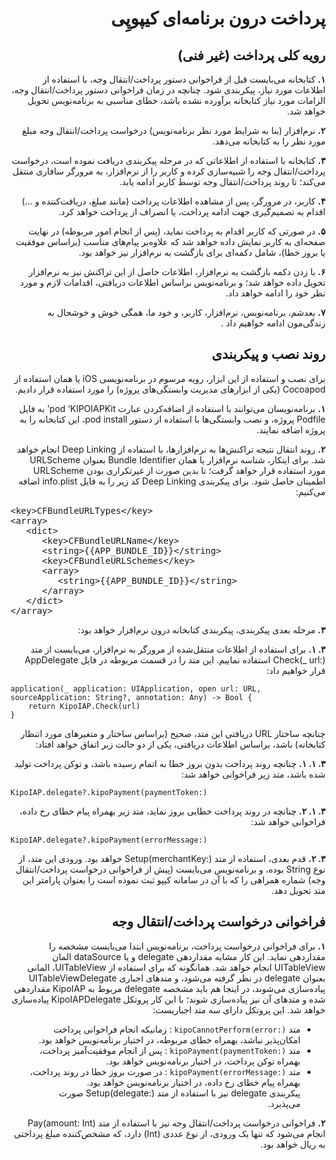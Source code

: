 <h1 dir='rtl'>پرداخت درون برنامه‌ای کیپوپِی</h1>

<h2 dir='rtl'>رویه کلی پرداخت (غیر فنی)</h2>
<p dir='rtl'>
  <b>۱.</b> کتابخانه می‌بایست قبل از فراخوانی دستور پرداخت/انتقال وجه، با استفاده از اطلاعات مورد نیاز، پیکربندی شود. چنانچه در زمان فراخوانی دستور پرداخت/انتقال وجه، الزامات مورد نیاز کتابخانه برآورده نشده باشد، خطای مناسبی به برنامه‌نویس تحویل خواهد شد.
</p>
<p dir='rtl'>
  <b>۲.</b> نرم‌افزار (بنا به شرایط مورد نظر برنامه‌نویس) درخواست پرداخت/انتقال وجه مبلغ مورد نظر را به کتابخانه می‌دهد.
</p>
<p dir='rtl'>
  <b>۳.</b> کتابخانه با استفاده از اطلاعاتی که در مرحله پیکربندی دریافت نموده است، درخواست پرداخت/انتقال وجه را شبیه‌سازی کرده و کاربر را از نرم‌افزار، به مرورگر سافاری منتقل می‌کند؛ تا روند پرداخت/انتقال وجه توسط کاربر ادامه یابد.
</p>
<p dir='rtl'>
  <b>۴.</b> کاربر، در مرورگر، پس از مشاهده اطلاعات پرداخت (مانند مبلغ، دریافت‌کننده و …) اقدام به تصمیم‌گیری جهت ادامه پرداخت، یا انصراف از پرداخت خواهد کرد.
</p>
<p dir='rtl'>
  <b>۵.</b> در صورتی که کاربر اقدام به پرداخت نماید، (پس از انجام امور مربوطه) در نهایت صفحه‌ای به کاربر نمایش داده خواهد شد که علاوه‌بر پیام‌های مناسب (براساس موفقیت یا بروز خطا)، شامل دکمه‌ای برای بازگشت به نرم‌افزار نیز خواهد بود.
</p>
<p dir='rtl'>
  <b>۶.</b> با زدن دکمه بازگشت به نرم‌افزار، اطلاعات حاصل از این تراکنش نیز به نرم‌افزار تحویل داده خواهد شد؛ و برنامه‌نویس براساس اطلاعات دریافتی، اقدامات لازم و مورد نظر خود را ادامه خواهد داد.
</p>
<p dir='rtl'>
  <b>۷.</b> بعدشم، برنامه‌نویس، نرم‌افزار، کاربر، و خود ما، همگی خوش و خوشحال به زندگی‌مون ادامه خواهیم داد
.</p>

<h2 dir='rtl'>روند نصب و پیکربندی</h2>
<p dir='rtl'>
  برای نصب و استفاده از این ابزار، رویه مرسوم در برنامه‌نویسی iOS یا همان استفاده از Cocoapod (یکی از ابزارهای مدیریت وابستگی‌های پروژه) را مورد استفاده قرار دادیم.
</p>
<p dir='rtl'>
  <b>۱.</b> برنامه‌نویسان می‌توانند با استفاده از اضافه‌کردن عبارت pod ‘KIPOIAPKit’ به فایل Podfile پروژه، و نصب وابستگی‌ها با استفاده از دستور pod install، این کتابخانه را به پروژه اضافه نمایند.
</p>
<p dir='rtl'>
  <b>۲.</b> روند انتقال نتیجه تراکنش‌ها به نرم‌افزارها، با استفاده از Deep Linking انجام خواهد شد. برای اینکار، شناسه نرم‌افزار یا همان Bundle Identifier بعنوان URLScheme مورد استفاده قرار خواهد گرفت؛ تا بدین صورت از غیرتکراری بودن URLScheme اطمینان حاصل شود. برای پیکربندی Deep Linking کد زیر را به فایل info.plist اضافه می‌کنیم:
</p>

<pre>
&lt;key&gt;CFBundleURLTypes&lt;/key&gt;
&lt;array&gt;
   &lt;dict&gt;
      &lt;key&gt;CFBundleURLName&lt;/key&gt;
      &lt;string&gt;{{APP_BUNDLE_ID}}&lt;/string&gt;
      &lt;key&gt;CFBundleURLSchemes&lt;/key&gt;
      &lt;array&gt;
         &lt;string&gt;{{APP_BUNDLE_ID}}&lt;/string&gt;
      &lt;/array&gt;
   &lt;/dict&gt;
&lt;/array&gt;
</pre>

<p dir='rtl'>
  <b>۳.</b> مرحله بعدی پیکربندی، پیکربندی کتابخانه درون نرم‌افزار خواهد بود:
</p>
<p dir='rtl'>
  <b>۳. ۱.</b> برای استفاده از اطلاعات منتقل‌شده از مرورگر به نرم‌افزار، می‌بایست از متد Check(_ url:) استفاده نماییم. این متد را در قسمت مربوطه در فایل AppDelegate قرار خواهیم داد:
</p>

<pre><code>application(_ application: UIApplication, open url: URL, sourceApplication: String?, annotation: Any) -&gt; Bool {
    return KipoIAP.Check(url)
}
</code></pre>

<p dir='rtl'>
  چنانچه ساختار URL دریافتی این متد، صحیح (براساس ساختار و متغیرهای مورد اتنظار کتابخانه) باشد، براساس اطلاعات دریافتی، یکی از دو حالت زیر اتفاق خواهد افتاد:
</p>
<p dir='rtl'>
  <b>۳. ۱. ۱.</b> چنانچه روند پرداخت بدون بروز خطا به اتمام رسیده باشد، و توکن پرداخت تولید شده باشد، متد زیر فراخوانی خواهد شد:
</p>

<code>KipoIAP.delegate?.kipoPayment(paymentToken:)</code></p>

<p dir='rtl'>
  <b>۳. ۱. ۲.</b> چنانچه در روند پرداخت خطایی بروز نماید، متد زیر بهمراه پیام خطای رخ داده، فراخوانی خواهد شد:
</p>

<code>KipoIAP.delegate?.kipoPayment(errorMessage:)</code></p>

<p dir='rtl'>
  <b>۳. ۲.</b> قدم بعدی، استفاده از متد Setup(merchantKey:) خواهد بود. ورودی این متد، از نوع String بوده، و برنامه‌نویس می‌بایست (پیش از فراخوانی درخواست پرداخت/انتقال وجه) شماره همراهی را که با آن در سامانه کیپو ثبت نموده است را بعنوان پارامتر این متد تحویل دهد.
</p>

<h2 dir='rtl'>فراخوانی درخواست پرداخت/انتقال وجه</h2>

<p dir='rtl'>
  <b>۱.</b> برای فراخوانی درخواست پرداخت، برنامه‌نویس ابتدا می‌بایست مشخصه   را مقداردهی نماید. این کار مشابه مقداردهی delegate و یا dataSource المان UITableView انجام خواهد شد. همانگونه که برای استفاده از UITableView، المانی بعنوان delegate در نظر گرفته می‌شود، و متدهای اجباری UITableViewDelegate پیاده‌سازی می‌شوند، در اینجا هم باید مشخصه delegate مربوط به KipoIAP مقداردهی شده و متدهای آن نیز پیاده‌سازی شوند؛ با این کار پروتکل KipoIAPDelegate پیاده‌سازی خواهد شد. این پروتکل دارای سه متد اجباریست:
</p>
<ul dir='rtl'>
  <li>متد <code dir='ltr'>kipoCannotPerform(error:)</code> : زمانیکه انجام فراخوانی پرداخت امکان‌پذیر نباشد، بهمراه خطای مربوطه، در اختیار برنامه‌نویس خواهد بود.</li>
  <li>متد <code dir='ltr'>kipoPayment(paymentToken:)</code> : پس از انجام موفقیت‌آمیز پرداخت، بهمراه توکن پرداخت، در اختیار برنامه‌نویس خواهد بود.</li>
  <li>متد <code dir='ltr'>kipoPayment(errorMessage:)</code> : در صورت بروز خطا در روند پرداخت، بهمراه پیام خطای رخ داده، در اختیار برنامه‌نویس خواهد بود.<br>
  پیکربندی delegate نیز با استفاده از متد Setup(delegate:) صورت می‌پذیرد.</li>
</ul>

<p dir='rtl'>
  <b>۲.</b> فراخوانی درخواست پرداخت/انتقال وجه نیز با استفاده از متد Pay(amount: Int) انجام می‌شود که تنها یک ورودی، از نوع عددی (Int) دارد، که مشخص‌کننده مبلغ پرداختی به ریال خواهد بود.
</p>